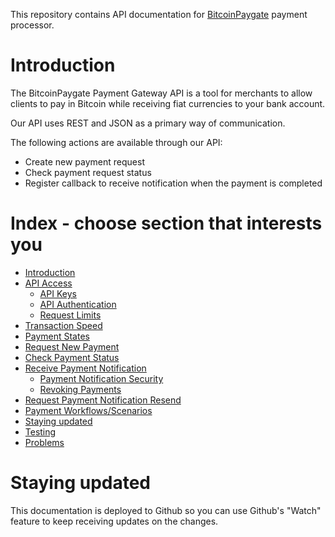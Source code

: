 This repository contains API documentation for [BitcoinPaygate](https://bitcoinpaygate.com) payment processor.

# Introduction
The BitcoinPaygate Payment Gateway API is a tool for merchants to allow clients to pay in Bitcoin while receiving fiat currencies to your bank account.

Our API uses REST and JSON as a primary way of communication.

The following actions are available through our API:

* Create new payment request
* Check payment request status
* Register callback to receive notification when the payment is completed


# Index - choose section that interests you
- [Introduction](#introduction)
- [API Access](api-access.md)
	- [API Keys](api-access.md#api-keys)
	- [API Authentication](api-access.md#api-authentication)
	- [Request Limits](api-access.md#request-limits)
- [Transaction Speed](transaction-speed.md)
- [Payment States](payment-states.md)
- [Request New Payment](request-new-payment.md)
- [Check Payment Status](check-payment-status.md)
- [Receive Payment Notification](receive-payment-notification.md)
  - [Payment Notification Security](receive-payment-notification.md#payment-notification-security)
  - [Revoking Payments](receive-payment-notification.md#revoking-payments)
- [Request Payment Notification Resend](request-payment-notification-resend)
- [Payment Workflows/Scenarios](payment-workflows.md)
- [Staying updated](#staying-updated)
- [Testing](testing.md)
- [Problems](problems.md)

# Staying updated

This documentation is deployed to Github so you can use Github's "Watch" feature to keep receiving updates on the changes.
